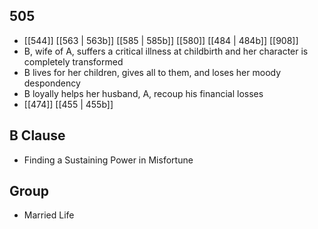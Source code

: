 ## 505
- [[544]] [[563 | 563b]] [[585 | 585b]] [[580]] [[484 | 484b]] [[908]] 
- B, wife of A, suffers a critical illness at childbirth and her character is completely transformed
- B lives for her children, gives all to them, and loses her moody despondency
- B loyally helps her husband, A, recoup his financial losses
- [[474]] [[455 | 455b]] 

## B Clause
- Finding a Sustaining Power in Misfortune

## Group
- Married Life

